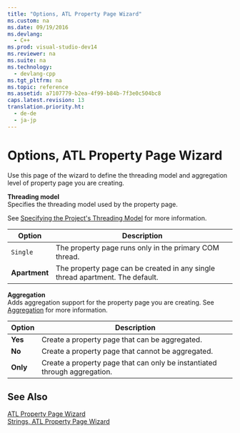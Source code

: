 ```yaml
---
title: "Options, ATL Property Page Wizard"
ms.custom: na
ms.date: 09/19/2016
ms.devlang: 
  - C++
ms.prod: visual-studio-dev14
ms.reviewer: na
ms.suite: na
ms.technology: 
  - devlang-cpp
ms.tgt_pltfrm: na
ms.topic: reference
ms.assetid: a7107779-b2ea-4f99-b84b-7f3e0c504bc8
caps.latest.revision: 13
translation.priority.ht: 
  - de-de
  - ja-jp
---
```

# Options, ATL Property Page Wizard
Use this page of the wizard to define the threading model and aggregation level of property page you are creating.  
  
 **Threading model**  
 Specifies the threading model used by the property page.  
  
 See [Specifying the Project's Threading Model](../vs140/Specifying-the-Threading-Model-for-a-Project--ATL-.md) for more information.  
  
|Option|Description|  
|------------|-----------------|  
|`Single`|The property page runs only in the primary COM thread.|  
|**Apartment**|The property page can be created in any single thread apartment. The default.|  
  
 **Aggregation**  
 Adds aggregation support for the property page you are creating. See [Aggregation](../vs140/Aggregation.md) for more information.  
  
|Option|Description|  
|------------|-----------------|  
|**Yes**|Create a property page that can be aggregated.|  
|**No**|Create a property page that cannot be aggregated.|  
|**Only**|Create a property page that can only be instantiated through aggregation.|  
  
## See Also  
 [ATL Property Page Wizard](../vs140/ATL-Property-Page-Wizard.md)   
 [Strings, ATL Property Page Wizard](../vs140/Strings--ATL-Property-Page-Wizard.md)
